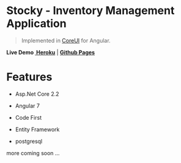 # Stocky - Inventory Management Application

> Implemented in [CoreUI](https://coreui.io/) for Angular.

<strong>Live Demo <a href="https://plyxtock.herokuapp.com/"> Heroku</a></strong> | <strong><a href="https://mhdaxif.github.io/StockApp/"> Github Pages</a></strong>  

# Features

- Asp.Net Core 2.2

- Angular 7

- Code First

- Entity Framework

- postgresql

  

 more coming soon ...

